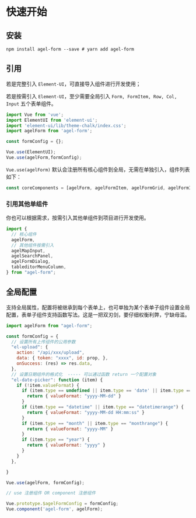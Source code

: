 # 快速开始

## 安装

`npm install agel-form --save # yarn add agel-form` 

## 引用

若是完整引入 `Element-UI`，可直接导入组件进行开发使用；

若是按需引入 `Element-UI`，至少需要全局引入 `Form, FormItem, Row, Col, Input` 五个表单组件。

```js
import Vue from 'vue';
import ElementUI from 'element-ui';
import 'element-ui/lib/theme-chalk/index.css';
import agelForm from 'agel-form';

const formConfig = {};

Vue.use(ElementUI);
Vue.use(agelForm,formConfig);
```

`Vue.use(agelForm)` 默认会注册所有核心组件到全局，无需在单独引入，组件列表如下：

```js
const coreComponents = [agelForm, agelFormItem, agelFormGrid, agelFormInline, agelFormTableditor, agelFormDescriptions,agelRadio,agelCheckbox, agelSelect,agelTreeSelect,agelUpload,agelText]
```


### 引用其他单组件

你也可以根据需求，按需引入其他单组件到项目进行开发使用。

```js
import {
  // 核心组件
  agelForm,
  // 其他组件按需引入
  agelMapInput,
  agelSearchPanel,
  agelFormDialog,
  tableditorMenuColumn,
} from "agel-form";
```

## 全局配置

支持全局属性，配置将被继承到每个表单上，也可单独为某个表单子组件设置全局配置，表单子组件支持函数写法。这是一把双刃剑，要仔细权衡利弊，宁缺毋滥。

```js
import agelForm from "agel-form";

const formConfig = {
  // 设置所有上传组件的公用参数
  "el-upload": {
    action: "/api/xxx/upload",
    data: { token: "xxxx", id: prop, },
    onSuccess: (res) => res.data,
  },
  // 设置日期组件的格式化  ----- 可以通过函数 return 一个配置对象
  "el-date-picker": function (item) {
    if (!item.valueFormat) {
      if (item.type == undefined || item.type == 'date' || item.type == "daterange") {
        return { valueFormat: "yyyy-MM-dd" }
      }
      if (item.type == "datetime" || item.type == "datetimerange") {
        return { valueFormat: "yyyy-MM-dd HH:mm:ss" }
      }
      if (item.type == "month" || item.type == "monthrange") {
        return { valueFormat: "yyyy-MM" }
      }
      if (item.type == "year") {
        return { valueFormat: "yyyy" }
      }
    }
  },

}

Vue.use(agelForm, formConfig);

// use 注册组件 OR component 注册组件

Vue.prototype.$agelFormConfig = formConfig;
Vue.component('agel-form', agelForm);
```